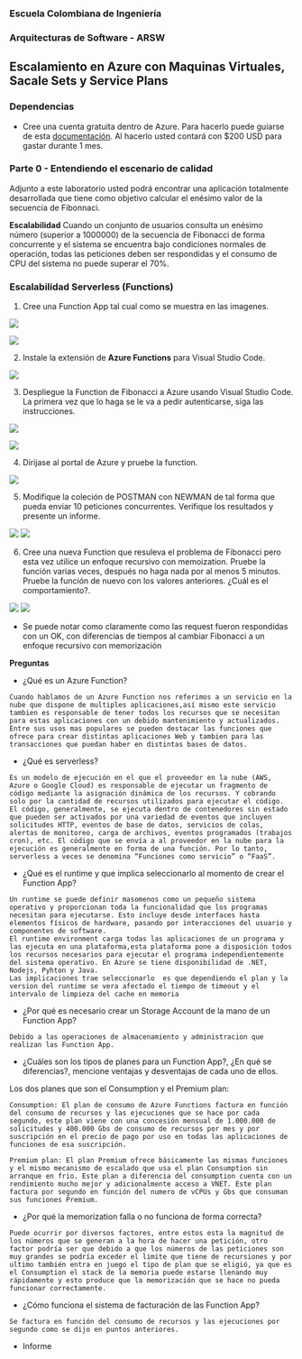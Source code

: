 ### Escuela Colombiana de Ingeniería
### Arquitecturas de Software - ARSW

## Escalamiento en Azure con Maquinas Virtuales, Sacale Sets y Service Plans

### Dependencias
* Cree una cuenta gratuita dentro de Azure. Para hacerlo puede guiarse de esta [documentación](https://azure.microsoft.com/en-us/free/search/?&ef_id=Cj0KCQiA2ITuBRDkARIsAMK9Q7MuvuTqIfK15LWfaM7bLL_QsBbC5XhJJezUbcfx-qAnfPjH568chTMaAkAsEALw_wcB:G:s&OCID=AID2000068_SEM_alOkB9ZE&MarinID=alOkB9ZE_368060503322_%2Bazure_b_c__79187603991_kwd-23159435208&lnkd=Google_Azure_Brand&dclid=CjgKEAiA2ITuBRDchty8lqPlzS4SJAC3x4k1mAxU7XNhWdOSESfffUnMNjLWcAIuikQnj3C4U8xRG_D_BwE). Al hacerlo usted contará con $200 USD para gastar durante 1 mes.

### Parte 0 - Entendiendo el escenario de calidad

Adjunto a este laboratorio usted podrá encontrar una aplicación totalmente desarrollada que tiene como objetivo calcular el enésimo valor de la secuencia de Fibonnaci.

**Escalabilidad**
Cuando un conjunto de usuarios consulta un enésimo número (superior a 1000000) de la secuencia de Fibonacci de forma concurrente y el sistema se encuentra bajo condiciones normales de operación, todas las peticiones deben ser respondidas y el consumo de CPU del sistema no puede superar el 70%.

### Escalabilidad Serverless (Functions)

1. Cree una Function App tal cual como se muestra en las  imagenes.

![](images/part3/part3-function-config.png)

![](images/part3/part3-function-configii.png)

2. Instale la extensión de **Azure Functions** para Visual Studio Code.

![](images/part3/part3-install-extension.png)

3. Despliegue la Function de Fibonacci a Azure usando Visual Studio Code. La primera vez que lo haga se le va a pedir autenticarse, siga las instrucciones.

![](images/part3/part3-deploy-function-1.png)

![](images/part3/part3-deploy-function-2.png)

4. Dirijase al portal de Azure y pruebe la function.

![](images/part3/part3-test-function.png)

5. Modifique la coleción de POSTMAN con NEWMAN de tal forma que pueda enviar 10 peticiones concurrentes. Verifique los resultados y presente un informe.

![](images/testnewman.PNG)
![](images/metricas1.PNG)

6. Cree una nueva Function que resuleva el problema de Fibonacci pero esta vez utilice un enfoque recursivo con memoization. Pruebe la función varias veces, después no haga nada por al menos 5 minutos. Pruebe la función de nuevo con los valores anteriores. ¿Cuál es el comportamiento?.

![](images/memo.PNG)
![](images/testnewman2.PNG)

- Se puede notar como claramente como las request fueron respondidas con un OK, con diferencias de tiempos al cambiar Fibonacci a un enfoque recursivo con memorización


**Preguntas**

* ¿Qué es un Azure Function?
```
Cuando hablamos de un Azure Function nos referimos a un servicio en la nube que dispone de multiples aplicaciones,así mismo este servicio tambien es responsable de tener todos los recursos que se necesitan para estas aplicaciones con un debido mantenimiento y actualizados. Entre sus usos mas populares se pueden destacar las funciones que ofrece para crear distintas aplicaciones Web y tambien para las transacciones que puedan haber en distintas bases de datos.
```
* ¿Qué es serverless?
```
Es un modelo de ejecución en el que el proveedor en la nube (AWS, Azure o Google Cloud) es responsable de ejecutar un fragmento de código mediante la asignación dinámica de los recursos. Y cobrando solo por la cantidad de recursos utilizados para ejecutar el código. El código, generalmente, se ejecuta dentro de contenedores sin estado que pueden ser activados por una variedad de eventos que incluyen solicitudes HTTP, eventos de base de datos, servicios de colas, alertas de monitoreo, carga de archivos, eventos programados (trabajos cron), etc. El código que se envía a al proveedor en la nube para la ejecución es generalmente en forma de una función. Por lo tanto, serverless a veces se denomina “Funciones como servicio” o “FaaS”.
```
* ¿Qué es el runtime y que implica seleccionarlo al momento de crear el Function App?
```
Un runtime se puede definir masomenos como un pequeño sistema operativo y proporcionan toda la funcionalidad que los programas necesitan para ejecutarse. Esto incluye desde interfaces hasta elementos físicos de hardware, pasando por interacciones del usuario y componentes de software.
El runtime environment carga todas las aplicaciones de un programa y las ejecuta en una plataforma,esta plataforma pone a disposición todos los recursos necesarios para ejecutar el programa independientemente del sistema operativo. En Azure se tiene disponibilidad de .NET, Nodejs, Pyhton y Java. 
Las implicaciones trae seleccionarlo  es que dependiendo el plan y la version del runtime se vera afectado el tiempo de timeout y el intervalo de limpieza del cache en memoria
```

* ¿Por qué es necesario crear un Storage Account de la mano de un Function App?
```
Debido a las operaciones de almacenamiento y administracion que realizan las Function App.
```
* ¿Cuáles son los tipos de planes para un Function App?, ¿En qué se diferencias?, mencione ventajas y desventajas de cada uno de ellos.

Los dos planes que son el Consumption y el Premium plan:
```
Consumption: El plan de consumo de Azure Functions factura en función del consumo de recursos y las ejecuciones que se hace por cada segundo, este plan viene con una concesión mensual de 1.000.000 de solicitudes y 400.000 Gbs de consumo de recursos por mes y por suscripción en el precio de pago por uso en todas las aplicaciones de funciones de esa suscripción. 
```
```
Premium plan: El plan Premium ofrece básicamente las mismas funciones y el mismo mecanismo de escalado que usa el plan Consumption sin arranque en frio. Este plan a diferencia del consumption cuenta con un rendimiento mucho mejor y adicionalmente acceso a VNET. Este plan  factura por segundo en función del numero de vCPUs y Gbs que consuman sus funciones Premium. 
```

* ¿Por qué la memorization falla o no funciona de forma correcta?
```
Puede ocurrir por diversos factores, entre estos esta la magnitud de los números que se generan a la hora de hacer una petición, otro factor podría ser que debido a que los números de las peticiones son muy grandes se podría exceder el limite que tiene de recursiones y por ultimo también entra en juego el tipo de plan que se eligió, ya que es el Consumption el stack de la memoria puede estarse llenando muy rápidamente y esto produce que la memorización que se hace no pueda funcionar correctamente.
```
* ¿Cómo funciona el sistema de facturación de las Function App?
```
Se factura en función del consumo de recursos y las ejecuciones por segundo como se dijo en puntos anteriores.
```
* Informe
